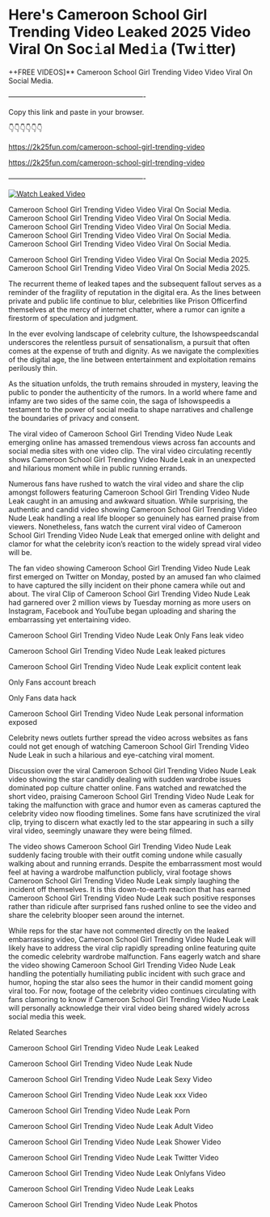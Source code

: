 # Here's Cameroon School Girl Trending Video Leaked 2025 Video Viral On Soc𝚒al Med𝚒a (Tw𝚒tter)

++FREE VIDEOS]** Cameroon School Girl Trending Video Video Viral On Social Media.

———————————————————-

Copy this link and paste in your browser.

👇👇👇👇👇👇

https://2k25fun.com/cameroon-school-girl-trending-video

https://2k25fun.com/cameroon-school-girl-trending-video

———————————————————-

[![Watch Leaked Video](https://miro.medium.com/v2/resize:fit:828/format:webp/1*cilzJN44JGOrTw9NJCrNHA.gif "Watch Leaked Video")](https://2k25fun.com/cameroon-school-girl-trending-video)

Cameroon School Girl Trending Video Video Viral On Social Media. Cameroon School Girl Trending Video Video Viral On Social Media. Cameroon School Girl Trending Video Video Viral On Social Media. Cameroon School Girl Trending Video Video Viral On Social Media. Cameroon School Girl Trending Video Video Viral On Social Media.

Cameroon School Girl Trending Video Video Viral On Social Media 2025. Cameroon School Girl Trending Video Video Viral On Social Media 2025.

The recurrent theme of leaked tapes and the subsequent fallout serves as a reminder of the fragility of reputation in the digital era. As the lines between private and public life continue to blur, celebrities like Prison Officerfind themselves at the mercy of internet chatter, where a rumor can ignite a firestorm of speculation and judgment.

In the ever evolving landscape of celebrity culture, the Ishowspeedscandal underscores the relentless pursuit of sensationalism, a pursuit that often comes at the expense of truth and dignity. As we navigate the complexities of the digital age, the line between entertainment and exploitation remains perilously thin.

As the situation unfolds, the truth remains shrouded in mystery, leaving the public to ponder the authenticity of the rumors. In a world where fame and infamy are two sides of the same coin, the saga of Ishowspeedis a testament to the power of social media to shape narratives and challenge the boundaries of privacy and consent.

The viral video of Cameroon School Girl Trending Video Nude Leak emerging online has amassed tremendous views across fan accounts and social media sites with one video clip. The viral video circulating recently shows Cameroon School Girl Trending Video Nude Leak in an unexpected and hilarious moment while in public running errands.

Numerous fans have rushed to watch the viral video and share the clip amongst followers featuring Cameroon School Girl Trending Video Nude Leak caught in an amusing and awkward situation. While surprising, the authentic and candid video showing Cameroon School Girl Trending Video Nude Leak handling a real life blooper so genuinely has earned praise from viewers. Nonetheless, fans watch the current viral video of Cameroon School Girl Trending Video Nude Leak that emerged online with delight and clamor for what the celebrity icon’s reaction to the widely spread viral video will be.

The fan video showing Cameroon School Girl Trending Video Nude Leak first emerged on Twitter on Monday, posted by an amused fan who claimed to have captured the silly incident on their phone camera while out and about. The viral Clip of Cameroon School Girl Trending Video Nude Leak had garnered over 2 million views by Tuesday morning as more users on Instagram, Facebook and YouTube began uploading and sharing the embarrassing yet entertaining video.

Cameroon School Girl Trending Video Nude Leak Only Fans leak video

Cameroon School Girl Trending Video Nude Leak leaked pictures

Cameroon School Girl Trending Video Nude Leak explicit content leak

Only Fans account breach

Only Fans data hack

Cameroon School Girl Trending Video Nude Leak personal information exposed

Celebrity news outlets further spread the video across websites as fans could not get enough of watching Cameroon School Girl Trending Video Nude Leak in such a hilarious and eye-catching viral moment.

Discussion over the viral Cameroon School Girl Trending Video Nude Leak video showing the star candidly dealing with sudden wardrobe issues dominated pop culture chatter online. Fans watched and rewatched the short video, praising Cameroon School Girl Trending Video Nude Leak for taking the malfunction with grace and humor even as cameras captured the celebrity video now flooding timelines. Some fans have scrutinized the viral clip, trying to discern what exactly led to the star appearing in such a silly viral video, seemingly unaware they were being filmed.

The video shows Cameroon School Girl Trending Video Nude Leak suddenly facing trouble with their outfit coming undone while casually walking about and running errands. Despite the embarrassment most would feel at having a wardrobe malfunction publicly, viral footage shows Cameroon School Girl Trending Video Nude Leak simply laughing the incident off themselves. It is this down-to-earth reaction that has earned Cameroon School Girl Trending Video Nude Leak such positive responses rather than ridicule after surprised fans rushed online to see the video and share the celebrity blooper seen around the internet.

While reps for the star have not commented directly on the leaked embarrassing video, Cameroon School Girl Trending Video Nude Leak will likely have to address the viral clip rapidly spreading online featuring quite the comedic celebrity wardrobe malfunction. Fans eagerly watch and share the video showing Cameroon School Girl Trending Video Nude Leak handling the potentially humiliating public incident with such grace and humor, hoping the star also sees the humor in their candid moment going viral too. For now, footage of the celebrity video continues circulating with fans clamoring to know if Cameroon School Girl Trending Video Nude Leak will personally acknowledge their viral video being shared widely across social media this week.

Related Searches

Cameroon School Girl Trending Video Nude Leak Leaked

Cameroon School Girl Trending Video Nude Leak Nude

Cameroon School Girl Trending Video Nude Leak Sexy Video

Cameroon School Girl Trending Video Nude Leak xxx Video

Cameroon School Girl Trending Video Nude Leak Porn

Cameroon School Girl Trending Video Nude Leak Adult Video

Cameroon School Girl Trending Video Nude Leak Shower Video

Cameroon School Girl Trending Video Nude Leak Twitter Video

Cameroon School Girl Trending Video Nude Leak Onlyfans Video

Cameroon School Girl Trending Video Nude Leak Leaks

Cameroon School Girl Trending Video Nude Leak Photos